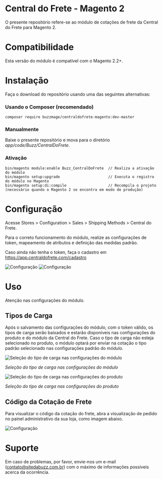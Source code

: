 # Central do Frete - Magento 2
O presente repositório refere-se ao módulo de cotações de frete da Central do Frete para Magento 2.

# Compatibilidade
Esta versão do módulo é compatível com o Magento 2.2+.

# Instalação
Faça o download do repositório usando uma das seguintes alternativas:

### Usando o Composer (recomendado)
```composer require buzzmage/centraldofrete-magento:dev-master```

### Manualmente
Baixe o presente repositório e mova para o diretório *app/code/Buzz/CentralDoFrete*.

### Ativação
```
bin/magento module:enable Buzz_CentralDoFrete  // Realiza a ativação do módulo
bin/magento setup:upgrade                      // Executa o registro do módulo no Magento
bin/magento setup:di:compile                   // Recompila o projeto (necessário quando o Magento 2 se encontra em modo de produção)
```
# Configuração
Acesse Stores > Configuration > Sales > Shipping Methods > Central do Frete.

Para o correto funcionamento do módulo, realize as configurações de token, mapeamento de atributos e definição das medidas padrão.

Caso ainda não tenha o token, faça o cadastro em https://app.centraldofrete.com/cadastro

![Configuração](https://i.imgur.com/iyDygPo.png)
![Configuração](https://i.imgur.com/FfbE9Nw.png)

# Uso
Atenção nas configurações do módulo.

## Tipos de Carga

Após o salvamento das configurações do módulo, com o token válido, os tipos de carga serão baixados e estarão disponíveis nas configurações do produto e do módulo da Central do Frete. Caso o tipo de carga não esteja selecionado no produto, o módulo optará por enviar na cotação o tipo padrão selecionado nas configurações padrão do módulo. 

![Seleção do tipo de carga nas configurações do módulo](https://i.imgur.com/Garv45Q.png)

*Seleção do tipo de carga nas configurações do módulo*

![Seleção do tipo de carga nas configurações do produto](https://i.imgur.com/XW5xAhD.png)

*Seleção do tipo de carga nas configurações do produto*


## Código da Cotação de Frete 
Para visualizar o código da cotação do frete, abra a visualização de pedido no painel administrativo da sua loja, como imagem abaixo.

![Configuração](https://i.imgur.com/ljYQlv3.png)

# Suporte
Em caso de problemas, por favor, envie-nos um e-mail (contato@sitedabuzz.com.br) com o máximo de informações possíveis acerca da ocorrência.
